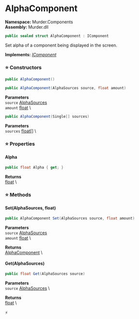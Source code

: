 # AlphaComponent

**Namespace:** Murder.Components \
**Assembly:** Murder.dll

```csharp
public sealed struct AlphaComponent : IComponent
```

Set alpha of a component being displayed in the screen.

**Implements:** _[IComponent](/Bang/Components/IComponent.html)_

### ⭐ Constructors
```csharp
public AlphaComponent()
```

```csharp
public AlphaComponent(AlphaSources source, float amount)
```

**Parameters** \
`source` [AlphaSources](/Murder/Components/AlphaSources.html) \
`amount` [float](https://learn.microsoft.com/en-us/dotnet/api/System.Single?view=net-7.0) \

```csharp
public AlphaComponent(Single[] sources)
```

**Parameters** \
`sources` [float[]](https://learn.microsoft.com/en-us/dotnet/api/System.Single?view=net-7.0) \

### ⭐ Properties
#### Alpha
```csharp
public float Alpha { get; }
```

**Returns** \
[float](https://learn.microsoft.com/en-us/dotnet/api/System.Single?view=net-7.0) \
### ⭐ Methods
#### Set(AlphaSources, float)
```csharp
public AlphaComponent Set(AlphaSources source, float amount)
```

**Parameters** \
`source` [AlphaSources](/Murder/Components/AlphaSources.html) \
`amount` [float](https://learn.microsoft.com/en-us/dotnet/api/System.Single?view=net-7.0) \

**Returns** \
[AlphaComponent](/Murder/Components/AlphaComponent.html) \

#### Get(AlphaSources)
```csharp
public float Get(AlphaSources source)
```

**Parameters** \
`source` [AlphaSources](/Murder/Components/AlphaSources.html) \

**Returns** \
[float](https://learn.microsoft.com/en-us/dotnet/api/System.Single?view=net-7.0) \



⚡
